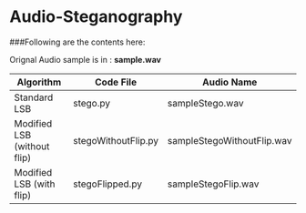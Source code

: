 # Audio-Steganography

###Following are the contents here:

Orignal Audio sample is in : **sample.wav** 

Algorithm | Code File | Audio Name
------------ | ------------- | ------------- 
Standard LSB | stego.py | sampleStego.wav
Modified LSB (without flip) | stegoWithoutFlip.py | sampleStegoWithoutFlip.wav
Modified LSB (with flip) | stegoFlipped.py | sampleStegoFlip.wav

